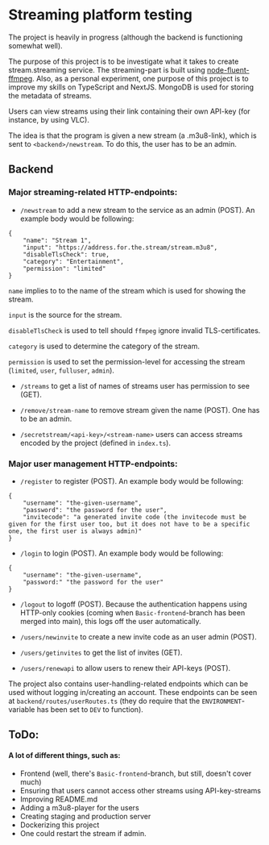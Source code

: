 # Streaming platform testing

The project is heavily in progress (although the backend is functioning somewhat well).

The purpose of this project is to be investigate what it takes to create stream.streaming service. The streaming-part is built using [node-fluent-ffmpeg](https://github.com/fluent-ffmpeg/node-fluent-ffmpeg).
Also, as a personal experiment, one purpose of this project is to improve my skills on TypeScript and NextJS. MongoDB is used for storing the metadata of streams.

Users can view streams using their link containing their own API-key (for instance, by using VLC).

The idea is that the program is given a new stream (a .m3u8-link), which is sent to `<backend>/newstream`. To do this, the user has to be an admin.

## Backend

### Major streaming-related HTTP-endpoints:

- `/newstream` to add a new stream to the service as an admin (POST). An example body would be following:
```
{
    "name": "Stream 1",
    "input": "https://address.for.the.stream/stream.m3u8",
    "disableTlsCheck": true,
    "category": "Entertainment",
    "permission": "limited"
}
```
`name` implies to to the name of the stream which is used for showing the stream.

`input` is the source for the stream.

`disableTlsCheck` is used to tell should `ffmpeg` ignore invalid TLS-certificates.

`category` is used to determine the category of the stream.

`permission` is used to set the permission-level for accessing the stream (`limited`, `user`, `fulluser`, `admin`). 

- `/streams` to get a list of names of streams user has permission to see (GET).

- `/remove/stream-name` to remove stream given the name (POST). One has to be an admin.

- `/secretstream/<api-key>/<stream-name>` users can access streams encoded by the project (defined in `index.ts`).

### Major user management HTTP-endpoints:

- `/register` to register (POST). An example body would be following:
```
{
    "username": "the-given-username",
    "password": "the password for the user",
    "invitecode": "a generated invite code (the invitecode must be given for the first user too, but it does not have to be a specific one, the first user is always admin)"
}
```
- `/login` to login (POST). An example body would be following:
```
{
    "username": "the-given-username",
    "password:" "the password for the user"
}
```
- `/logout` to logoff (POST). Because the authentication happens using HTTP-only cookies (coming when `Basic-frontend`-branch has been merged into main), this logs off the user automatically.

- `/users/newinvite` to create a new invite code as an user admin (POST). 

- `/users/getinvites` to get the list of invites (GET).

- `/users/renewapi` to allow users to renew their API-keys (POST).

The project also contains user-handling-related endpoints which can be used without logging in/creating an account. These endpoints can be seen at `backend/routes/userRoutes.ts` (they do require that the `ENVIRONMENT`-variable has been set to `DEV` to function). 



## ToDo:
#### A lot of different things, such as:
- Frontend (well, there's `Basic-frontend`-branch, but still, doesn't cover much)
- Ensuring that users cannot access other streams using API-key-streams
- Improving README.md
- Adding a m3u8-player for the users
- Creating staging and production server
- Dockerizing this project
- One could restart the stream if admin.
